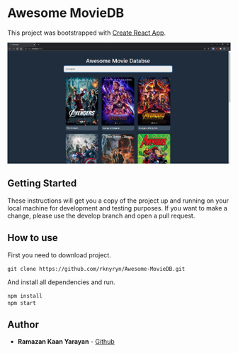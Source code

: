 # Awesome MovieDB
This project was bootstrapped with [Create React App](https://github.com/facebook/create-react-app).

![Movies](./src/assets/screenshot-1.png)

## Getting Started
These instructions will get you a copy of the project up and running on your local machine for development and testing purposes. If you want to make a change, please use the develop branch and open a pull request.

## How to use
First you need to download project.

````
git clone https://github.com/rknyryn/Awesome-MovieDB.git
````

And install all dependencies and run.

````
npm install
npm start
````

## Author
* **Ramazan Kaan Yarayan** - [Github](https://github.com/rknyryn)
